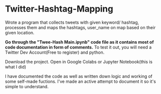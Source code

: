 # Twitter-Hashtag-Mapping
Wrote a program that collects tweets with given keyword/ hashtag, processes them and maps the hashtags, user_name on map based on their given location.


**Go through the "Twee-Hash Main.ipynb" code file as it contains most of code documentation in form of comments.**
To test it out, you will need a Twitter Dev Account(Free to register) and python.

Download the project.
Open in Google Colabs or Jupyter Notebook(this is what I did)

I have documented the code as well as written down logic and  working of some self-made fuctions. 
I've made an active attempt to document it so it's simple to understand. 
